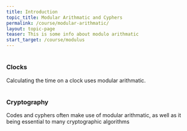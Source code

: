 ```yaml
---
title: Introduction
topic_title: Modular Arithmatic and Cyphers
permalink: /course/modular-arithmatic/
layout: topic-page
teaser: This is some info about modulo arithmatic
start_target: /course/modulus
---
```




<div class="col-sm-4">
    <h1 class="text-center"><i class="fa fa-clock-o" aria-hidden="true"></i></h1>
    <h3 class="text-center">Clocks</h3>
    <p>Calculating the time on a clock uses modular arithmatic. </p>
</div>

<div class="col-sm-4">
    <h1 class="text-center"><i class="fa fa-lock" aria-hidden="true"></i></h1>
    <h3 class="text-center">Cryptography</h3>
    <p>Codes and cyphers often make use of modular arithmatic, as well as it being essential to many cryptographic algorithms</p>
</div>


